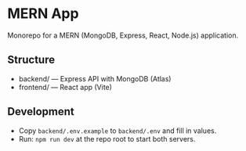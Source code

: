 # MERN App

Monorepo for a MERN (MongoDB, Express, React, Node.js) application.

## Structure
- backend/ — Express API with MongoDB (Atlas)
- frontend/ — React app (Vite)

## Development
- Copy `backend/.env.example` to `backend/.env` and fill in values.
- Run: `npm run dev` at the repo root to start both servers.
